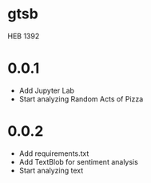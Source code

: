 # gtsb

HEB 1392

# 0.0.1

- Add Jupyter Lab
- Start analyzing Random Acts of Pizza

# 0.0.2

- Add requirements.txt
- Add TextBlob for sentiment analysis
- Start analyzing text

